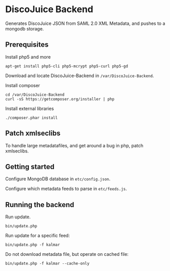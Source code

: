 # DiscoJuice Backend

Generates DiscoJuice JSON from SAML 2.0 XML Metadata, and pushes to a mongodb storage.

## Prerequisites

Install php5 and more

	apt-get install php5-cli php5-mcrypt php5-curl php5-gd

Download and locate DiscoJuice-Backend in `/var/DiscoJuice-Backend`.

Install composer

	cd /var/DiscoJuice-Backend
	curl -sS https://getcomposer.org/installer | php


Install external libraries

	./composer.phar install


## Patch xmlseclibs

To handle large metadatafiles, and get around a bug in php, patch xmlseclibs.

## Getting started


Configure MongoDB database in `etc/config.json`.

Configure which metadata feeds to parse in `etc/feeds.js`.



## Running the backend

Run update.

	bin/update.php


Run update for a specific feed:

	bin/update.php -f kalmar

Do not download metadata file, but operate on cached file:

	bin/update.php -f kalmar --cache-only


